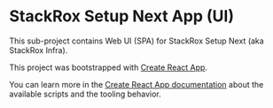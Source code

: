 # StackRox Setup Next App (UI)

This sub-project contains Web UI (SPA) for StackRox Setup Next (aka StackRox Infra).

This project was bootstrapped with [Create React App](https://github.com/facebook/create-react-app).

You can learn more in the [Create React App documentation](https://facebook.github.io/create-react-app/docs/getting-started) about the available scripts and the tooling behavior.